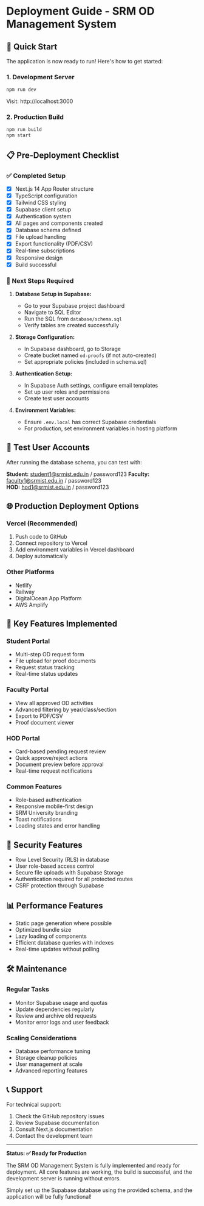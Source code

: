 # Deployment Guide - SRM OD Management System

## 🚀 Quick Start

The application is now ready to run! Here's how to get started:

### 1. Development Server
```bash
npm run dev
```
Visit: http://localhost:3000

### 2. Production Build
```bash
npm run build
npm start
```

## 📋 Pre-Deployment Checklist

### ✅ Completed Setup
- [x] Next.js 14 App Router structure
- [x] TypeScript configuration
- [x] Tailwind CSS styling
- [x] Supabase client setup
- [x] Authentication system
- [x] All pages and components created
- [x] Database schema defined
- [x] File upload handling
- [x] Export functionality (PDF/CSV)
- [x] Real-time subscriptions
- [x] Responsive design
- [x] Build successful

### 🔧 Next Steps Required

1. **Database Setup in Supabase:**
   - Go to your Supabase project dashboard
   - Navigate to SQL Editor
   - Run the SQL from `database/schema.sql`
   - Verify tables are created successfully

2. **Storage Configuration:**
   - In Supabase dashboard, go to Storage
   - Create bucket named `od-proofs` (if not auto-created)
   - Set appropriate policies (included in schema.sql)

3. **Authentication Setup:**
   - In Supabase Auth settings, configure email templates
   - Set up user roles and permissions
   - Create test user accounts

4. **Environment Variables:**
   - Ensure `.env.local` has correct Supabase credentials
   - For production, set environment variables in hosting platform

## 🎯 Test User Accounts

After running the database schema, you can test with:

**Student:** student1@srmist.edu.in / password123
**Faculty:** faculty1@srmist.edu.in / password123  
**HOD:** hod1@srmist.edu.in / password123

## 🌐 Production Deployment Options

### Vercel (Recommended)
1. Push code to GitHub
2. Connect repository to Vercel
3. Add environment variables in Vercel dashboard
4. Deploy automatically

### Other Platforms
- Netlify
- Railway
- DigitalOcean App Platform
- AWS Amplify

## 📱 Key Features Implemented

### Student Portal
- Multi-step OD request form
- File upload for proof documents
- Request status tracking
- Real-time status updates

### Faculty Portal
- View all approved OD activities
- Advanced filtering by year/class/section
- Export to PDF/CSV
- Proof document viewer

### HOD Portal
- Card-based pending request review
- Quick approve/reject actions
- Document preview before approval
- Real-time request notifications

### Common Features
- Role-based authentication
- Responsive mobile-first design
- SRM University branding
- Toast notifications
- Loading states and error handling

## 🔐 Security Features

- Row Level Security (RLS) in database
- User role-based access control
- Secure file uploads with Supabase Storage
- Authentication required for all protected routes
- CSRF protection through Supabase

## 📊 Performance Features

- Static page generation where possible
- Optimized bundle size
- Lazy loading of components
- Efficient database queries with indexes
- Real-time updates without polling

## 🛠️ Maintenance

### Regular Tasks
- Monitor Supabase usage and quotas
- Update dependencies regularly
- Review and archive old requests
- Monitor error logs and user feedback

### Scaling Considerations
- Database performance tuning
- Storage cleanup policies
- User management at scale
- Advanced reporting features

## 📞 Support

For technical support:
1. Check the GitHub repository issues
2. Review Supabase documentation
3. Consult Next.js documentation
4. Contact the development team

---

**Status: ✅ Ready for Production**

The SRM OD Management System is fully implemented and ready for deployment. All core features are working, the build is successful, and the development server is running without errors.

Simply set up the Supabase database using the provided schema, and the application will be fully functional!